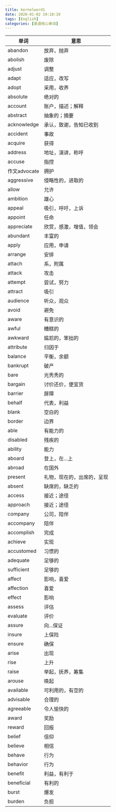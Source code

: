 ```yaml
---
title: kernelword1
date: 2020-01-02 19:10:19
tags: [English]
categories: [英语核心单词]
---
```

|单词|意思|
|-|-|
|abandon	|	放弃，抛弃|
|abolish	|	废除|
|adjust	|	调整|
|adapt	|	适应，改写|
|adopt	|	采用，收养|
|absolute	|	绝对的|
|account	|	账户，描述；解释|
|abstract	|	抽象的；摘要|
|acknowledge	|	承认，致谢，告知已收到|
|accident	|	事故|
|acquire	|	获得|
|address	|	地址，演讲，称呼|
|accuse	|	指控|
|作文advocate	|	拥护|
|aggressive	|	侵略性的，进取的|
|allow	|	允许|
|ambition	|	雄心|
|appeal	|	吸引，呼吁，上诉|
|appoint	|	任命|
|appreciate	|	欣赏，感激，增值，领会|
|abundant	|	丰富的|
|apply	|	应用，申请|
|arrange	|	安排|
|attach	|	系，附属|
|attack	|	攻击|
|attempt	|	尝试，努力|
|attract	|	吸引|
|audience	|	听众，观众|
|avoid	|	避免|
|aware	|	有意识的|
|awful	|	糟糕的|
|awkward	|	尴尬的，笨拙的|
|attribute	|	归因于|
|balance	|	平衡，余额|
|bankrupt	|	破产|
|bare	|	光秃秃的|
|bargain	|	讨价还价，便宜货|
|barrier	|	屏障|
|behalf	|	代表，利益|
|blank	|	空白的|
|border	|	边界|
|able	|	有能力的|
|disabled	|	残疾的|
|ability	|	能力|
|aboard	|	登上，在...上|
|abroad	|	在国外|
|present	|	礼物，现在的，出席的，呈现|
|absent	|	缺席的，缺乏的|
|access	|	接近；途径|
|approach	|	接近；途径|
|company	|	公司，陪伴|
|accompany	|	陪伴|
|accomplish	|	完成|
|achieve	|	实现|
|accustomed	|	习惯的|
|adequate	|	足够的|
|sufficient	|	足够的|
|affect	|	影响，喜爱|
|affection	|	喜爱|
|effect	|	影响|
|assess	|	评估|
|evaluate	|	评价|
|assure	|	向...保证|
|insure	|	上保险|
|ensure	|	确保|
|arise	|	出现|
|rise	|	上升|
|raise	|	举起，抚养，筹集|
|arouse	|	唤起|
|available	|	可利用的，有空的|
|advisable	|	合理的|
|agreeable	|	令人愉快的|
|award	|	奖励|
|reward	|	回报|
|belief	|	信仰|
|believe	|	相信|
|behave	|	行为|
|behavior	|	行为|
|benefit	|	利益，有利于|
|beneficial	|	有利的|
|burst	|	爆发|
|burden	|	负担 |

